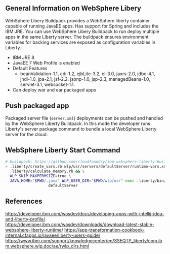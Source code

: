 ## General Information on WebSphere Libery

WebSphere Libery Buildpack provides a WebSphere liberty container capable of running JavaEE apps.  Has support for Spring and includes the IBM JRE.  You can use WebSphere Libery Buildpack to run deploy multiple apps in the same Liberty server.  The buildpack ensures environment variables for backing services are exposed as configuration variables in Liberty.

* IBM JRE 8
* JavaEE 7 Web Profile is enabled
* Default Features
  * beanValidation-1.1, cdi-1.2, ejbLite-3.2, el-3.0, jaxrs-2.0, jdbc-4.1, jndi-1.0, jpa-2.1, jsf-2.2, jsonp-1.0, jsp-2.3, managedBeans-1.0, servlet-3.1, websocket-1.1.
* Can deploy war and ear packaged apps

## Push packaged app  

Packaged server file (``server.xml``) deployments can be pushed and handled by the WebSphere Liberty Buildpack.  In this mode the developer runs Liberty's server package command to bundle a local WebSphere Liberty server for the cloud.

## WebSphere Liberty Start Command

```bash
# buildpack: https://github.com/cloudfoundry/ibm-websphere-liberty-buildpack
> .liberty/create_vars.rb wlp/usr/servers/defaultServer/runtime-vars.xml && \
  .liberty/calculate_memory.rb && \
  WLP_SKIP_MAXPERMSIZE=true \
  JAVA_HOME="$PWD/.java" WLP_USER_DIR="$PWD/wlp/usr" exec .liberty/bin/server run
                   defaultServer
```

## References

https://developer.ibm.com/wasdev/docs/developing-apps-with-intellij-idea-and-liberty-profile/
https://developer.ibm.com/wasdev/downloads/download-latest-stable-websphere-liberty-runtime/
https://app-transformation-cookbook-internal.cfapps.io/javaee/liberty-users-guide/
https://www.ibm.com/support/knowledgecenter/en/SSEQTP_liberty/com.ibm.websphere.wlp.doc/ae/rwlp_dirs.html
